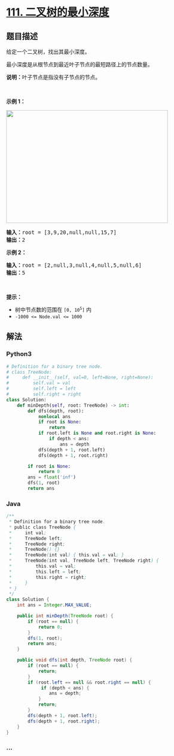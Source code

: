 # [111. 二叉树的最小深度](https://leetcode-cn.com/problems/minimum-depth-of-binary-tree)



## 题目描述

<!-- 这里写题目描述 -->

<p>给定一个二叉树，找出其最小深度。</p>

<p>最小深度是从根节点到最近叶子节点的最短路径上的节点数量。</p>

<p><strong>说明：</strong>叶子节点是指没有子节点的节点。</p>

<p> </p>

<p><strong>示例 1：</strong></p>
<img alt="" src="https://assets.leetcode.com/uploads/2020/10/12/ex_depth.jpg" style="width: 432px; height: 302px;" />
<pre>
<strong>输入：</strong>root = [3,9,20,null,null,15,7]
<strong>输出：</strong>2
</pre>

<p><strong>示例 2：</strong></p>

<pre>
<strong>输入：</strong>root = [2,null,3,null,4,null,5,null,6]
<strong>输出：</strong>5
</pre>

<p> </p>

<p><strong>提示：</strong></p>

<ul>
	<li>树中节点数的范围在 <code>[0, 10<sup>5</sup>]</code> 内</li>
	<li><code>-1000 <= Node.val <= 1000</code></li>
</ul>


## 解法

<!-- 这里可写通用的实现逻辑 -->

<!-- tabs:start -->

### **Python3**

<!-- 这里可写当前语言的特殊实现逻辑 -->

```python
# Definition for a binary tree node.
# class TreeNode:
#     def __init__(self, val=0, left=None, right=None):
#         self.val = val
#         self.left = left
#         self.right = right
class Solution:
    def minDepth(self, root: TreeNode) -> int:
        def dfs(depth, root):
            nonlocal ans
            if root is None:
                return
            if root.left is None and root.right is None:
                if depth < ans:
                    ans = depth
            dfs(depth + 1, root.left)
            dfs(depth + 1, root.right)

        if root is None:
            return 0
        ans = float('inf')
        dfs(1, root)
        return ans
```

### **Java**

<!-- 这里可写当前语言的特殊实现逻辑 -->

```java
/**
 * Definition for a binary tree node.
 * public class TreeNode {
 *     int val;
 *     TreeNode left;
 *     TreeNode right;
 *     TreeNode() {}
 *     TreeNode(int val) { this.val = val; }
 *     TreeNode(int val, TreeNode left, TreeNode right) {
 *         this.val = val;
 *         this.left = left;
 *         this.right = right;
 *     }
 * }
 */
class Solution {
    int ans = Integer.MAX_VALUE;

    public int minDepth(TreeNode root) {
        if (root == null) {
            return 0;
        }
        dfs(1, root);
        return ans;
    }

    public void dfs(int depth, TreeNode root) {
        if (root == null) { 
            return;
        }
        if (root.left == null && root.right == null) {
             if (depth < ans) {
                ans = depth;
            }
            return;
        }
        dfs(depth + 1, root.left);
        dfs(depth + 1, root.right);
    }
}
```

### **...**

```

```

<!-- tabs:end -->
